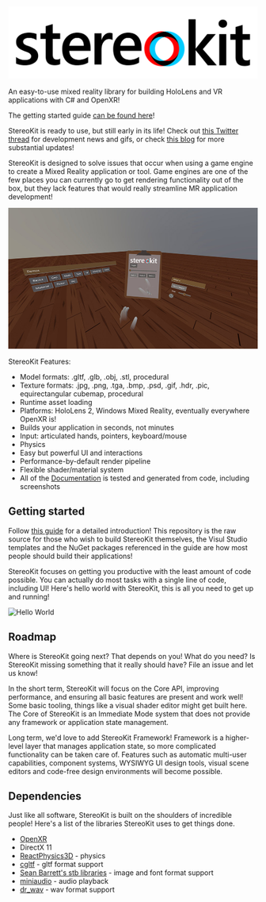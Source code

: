 ![StereoKit Logo](/Documentation/img/StereoKitWide.svg)

An easy-to-use mixed reality library for building HoloLens and VR applications with C# and OpenXR!

The getting started guide [can be found here](https://stereokit.net/Pages/Guides/Getting-Started.html)!

StereoKit is ready to use, but still early in its life! Check out [this Twitter thread](https://twitter.com/koujaku/status/1163977987705860097) for development news and gifs, or check [this blog](https://playdeck.net/project/stereokit) for more substantial updates!

StereoKit is designed to solve issues that occur when using a game engine to create a Mixed Reality application or tool. Game engines are one of the few places you can currently go to get rendering functionality out of the box, but they lack features that would really streamline MR application development!

![Screenshot](/Documentation/img/SKScreenshot1.jpg)

StereoKit Features:
- Model formats: .gltf, .glb, .obj, .stl, procedural
- Texture formats: .jpg, .png, .tga, .bmp, .psd, .gif, .hdr, .pic, equirectangular cubemap, procedural
- Runtime asset loading
- Platforms: HoloLens 2, Windows Mixed Reality, eventually everywhere OpenXR is!
- Builds your application in seconds, not minutes
- Input: articulated hands, pointers, keyboard/mouse
- Physics
- Easy but powerful UI and interactions
- Performance-by-default render pipeline
- Flexible shader/material system
- All of the [Documentation](https://stereokit.net/) is tested and generated from code, including screenshots

## Getting started

Follow [this guide](https://stereokit.net/Pages/Guides/Getting-Started.html) for a detailed introduction! This repository is the raw source for those who wish to build StereoKit themselves, the Visul Studio templates and the NuGet packages referenced in the guide are how most people should build their applications! 

StereoKit focuses on getting you productive with the least amount of code possible. You can actually do most tasks with a single line of code, including UI! Here's hello world with StereoKit, this is all you need to get up and running!

![Hello World](/Documentation/img/StereoKitMin.gif)

## Roadmap

Where is StereoKit going next? That depends on you! What do you need? Is StereoKit missing something that it really should have? File an issue and let us know!

In the short term, StereoKit will focus on the Core API, improving performance, and ensuring all basic features are present and work well! Some basic tooling, things like a visual shader editor might get built here. The Core of StereoKit is an Immediate Mode system that does not provide any framework or application state management.

Long term, we'd love to add StereoKit Framework! Framework is a higher-level layer that manages application state, so more complicated functionality can be taken care of. Features such as automatic multi-user capabilities, component systems, WYSIWYG UI design tools, visual scene editors and code-free design environments will become possible.

## Dependencies

 Just like all software, StereoKit is built on the shoulders of incredible people! Here's a list of the libraries StereoKit uses to get things done.

 - [OpenXR](https://www.khronos.org/openxr/)
 - DirectX 11
 - [ReactPhysics3D](https://www.reactphysics3d.com/) - physics
 - [cgltf](https://github.com/jkuhlmann/cgltf) - gltf format support
 - [Sean Barrett's stb libraries](https://github.com/nothings/stb) - image and font format support
 - [miniaudio](https://github.com/dr-soft/miniaudio) - audio playback
 - [dr_wav](https://mackron.github.io/dr_wav) - wav format support
